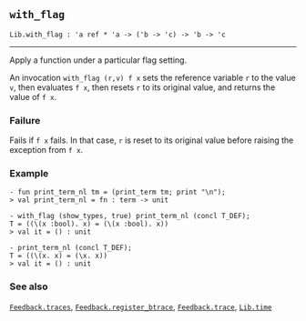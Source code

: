 ## `with_flag`

``` hol4
Lib.with_flag : 'a ref * 'a -> ('b -> 'c) -> 'b -> 'c
```

------------------------------------------------------------------------

Apply a function under a particular flag setting.

An invocation `with_flag (r,v) f x` sets the reference variable `r` to
the value `v`, then evaluates `f x`, then resets `r` to its original
value, and returns the value of `f x`.

### Failure

Fails if `f x` fails. In that case, `r` is reset to its original value
before raising the exception from `f x`.

### Example

``` hol4
- fun print_term_nl tm = (print_term tm; print "\n");
> val print_term_nl = fn : term -> unit

- with_flag (show_types, true) print_term_nl (concl T_DEF);
T = ((\(x :bool). x) = (\(x :bool). x))
> val it = () : unit

- print_term_nl (concl T_DEF);
T = ((\(x. x) = (\x. x))
> val it = () : unit
```

### See also

[`Feedback.traces`](#Feedback.traces),
[`Feedback.register_btrace`](#Feedback.register_btrace),
[`Feedback.trace`](#Feedback.trace), [`Lib.time`](#Lib.time)
